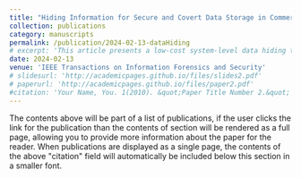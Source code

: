 ```yaml
---
title: "Hiding Information for Secure and Covert Data Storage in Commercial ReRAM Chips"
collection: publications
category: manuscripts
permalink: /publication/2024-02-13-dataHiding
# excerpt: 'This article presents a low-cost system-level data hiding technique that does not interfere with normal memory operations, remains robust against device aging, and ensures the hidden message is unrecoverable without the secret key in commercially available resistive-RAM (ReRAM) chips.'
date: 2024-02-13
venue: 'IEEE Transactions on Information Forensics and Security'
# slidesurl: 'http://academicpages.github.io/files/slides2.pdf'
# paperurl: 'http://academicpages.github.io/files/paper2.pdf'
#citation: 'Your Name, You. 1(2010). &quot;Paper Title Number 2.&quot; <i>Journal 1</i>. 1(2).'
---
```


The contents above will be part of a list of publications, if the user clicks the link for the publication than the contents of section will be rendered as a full page, allowing you to provide more information about the paper for the reader. When publications are displayed as a single page, the contents of the above "citation" field will automatically be included below this section in a smaller font.
